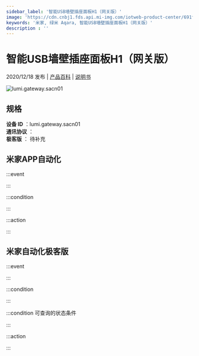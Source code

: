 ```yaml
---
sidebar_label: '智能USB墙壁插座面板H1（网关版）'
image: 'https://cdn.cnbj1.fds.api.mi-img.com/iotweb-product-center/691fbaa54d6f43f5aad717b9cdd3822f_168-168.png?GalaxyAccessKeyId=AKVGLQWBOVIRQ3XLEW&Expires=9223372036854775807&Signature=TEJn70BNGZsuHllfpI+Jg4Q6hTw='
keywords: '米家, 绿米 Aqara, 智能USB墙壁插座面板H1（网关版）'
description : ''
---
```

# 智能USB墙壁插座面板H1（网关版）

2020/12/18 发布 | [产品百科](https://home.mi.com/webapp/content/baike/product/index.html?model=lumi.gateway.sacn01/) | [说明书](https://home.mi.com/views/introduction.html?model=lumi.gateway.sacn01&region=cn)

![lumi.gateway.sacn01](https://cdn.cnbj1.fds.api.mi-img.com/iotweb-product-center/691fbaa54d6f43f5aad717b9cdd3822f_168-168.png?GalaxyAccessKeyId=AKVGLQWBOVIRQ3XLEW&Expires=9223372036854775807&Signature=TEJn70BNGZsuHllfpI+Jg4Q6hTw=)

## 规格  
> 
**设备 ID** ：lumi.gateway.sacn01  
**通讯协议** ：  
**极客版**  ： 待补充 


## 米家APP自动化  

:::event  

:::

:::condition  

:::

:::action   

:::

## 米家自动化极客版  

:::event  

:::

:::condition  

:::

:::condition 可查询的状态条件  

:::

:::action  

:::

        
